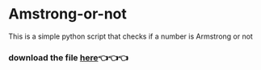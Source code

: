 # Amstrong-or-not
This is a simple python script that checks if a number is Armstrong or not

### download the file [here]()👈👈👈
